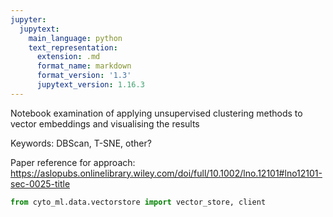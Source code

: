 ```yaml
---
jupyter:
  jupytext:
    main_language: python
    text_representation:
      extension: .md
      format_name: markdown
      format_version: '1.3'
      jupytext_version: 1.16.3
---
```


Notebook examination of applying unsupervised clustering methods to vector embeddings and visualising the results

Keywords: DBScan, T-SNE, other?

Paper reference for approach: https://aslopubs.onlinelibrary.wiley.com/doi/full/10.1002/lno.12101#lno12101-sec-0025-title

```python
from cyto_ml.data.vectorstore import vector_store, client
```
